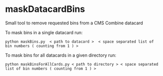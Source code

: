 # maskDatacardBins
Small tool to remove requested bins from a CMS Combine datacard

To mask bins in a single datacard run:
```
python maskBins.py  < path to datacard >  < space separated list of bin numbers ( counting from 1 ) >
```

To mask bins for all datacards in a given directory run:
```
python maskBinsForAllCards.py < path to directory > < space separated list of bin numbers ( counting from 1 ) >
```
